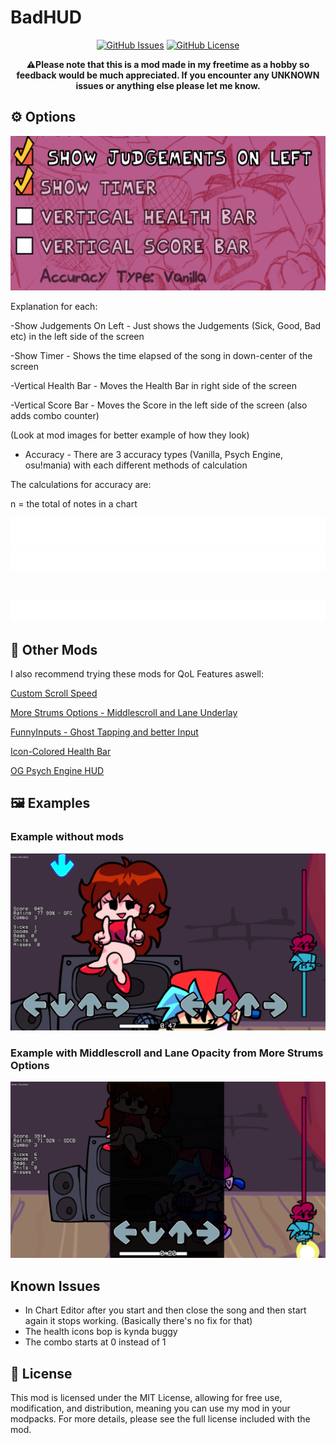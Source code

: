# BadHUD

<p align="center">
  <a href="https://github.com/Starexify/BadHUD/issues"><img alt="GitHub Issues" src="https://img.shields.io/github/issues/Starexify/BadHUD?style=for-the-badge&color=96000C"></a>
  <a href="https://github.com/Starexify/BadHUD/blob/main/LICENSE"><img alt="GitHub License" src="https://img.shields.io/github/license/Starexify/BadHUD?style=for-the-badge&color=96000C"></a>
</p>

<p align="center">
    <strong>
        ⚠️Please note that this is a mod made in my freetime as a hobby so feedback would be much appreciated. If you encounter any UNKNOWN issues or anything else please let me know.
    </strong>
</p>

## ⚙️ Options

![Options](https://github.com/Starexify/Starexify/blob/main/resources/BadHUD/BadHUD-Options.png?raw=true)

Explanation for each:

-Show Judgements On Left - Just shows the Judgements (Sick, Good, Bad etc) in the left side of the screen

-Show Timer - Shows the time elapsed of the song in down-center of the screen

-Vertical Health Bar - Moves the Health Bar in right side of the screen

-Vertical Score Bar - Moves the Score in the left side of the screen (also adds combo counter)

(Look at mod images for better example of how they look)

- Accuracy - There are 3 accuracy types (Vanilla, Psych Engine, osu!mania) with each different methods of calculation

The calculations for accuracy are:

n = the total of notes in a chart

![Vanilla Accuracy](https://github.com/Starexify/Starexify/blob/main/resources/BadHUD/Vanilla.png?raw=true)
<br>
![Psych Engine Accuracy](https://github.com/Starexify/Starexify/blob/main/resources/BadHUD/Psych%20Engine.png?raw=true)

<br>

![osu!mania Accuracy](https://github.com/Starexify/Starexify/blob/main/resources/BadHUD/osu!mania.png?raw=true)

## 🧩 Other Mods

I also recommend trying these mods for QoL Features aswell:

[Custom Scroll Speed](https://gamebanana.com/mods/511039)

[More Strums Options - Middlescroll and Lane Underlay](https://gamebanana.com/mods/519686)

[FunnyInputs - Ghost Tapping and better Input](https://gamebanana.com/mods/519072)

[Icon-Colored Health Bar](https://gamebanana.com/mods/511342)

[OG Psych Engine HUD](https://gamebanana.com/mods/511527)

## 🖼️ Examples

### Example without mods

![Example without mods](https://github.com/Starexify/Starexify/blob/main/resources/BadHUD/Example%20Simple.png?raw=true)

### Example with Middlescroll and Lane Opacity from More Strums Options

![Example with Middlescroll](https://github.com/Starexify/Starexify/blob/main/resources/BadHUD/Example%20with%20Middlescroll.png?raw=true)

## Known Issues

- In Chart Editor after you start and then close the song and then start again it stops working. (Basically there's no fix for that)
- The health icons bop is kynda buggy
- The combo starts at 0 instead of 1

## 📜 License

This mod is licensed under the MIT License, allowing for free use, modification, and distribution, meaning you can use my mod in your modpacks. For more details, please see the full license included with the mod.
